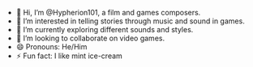 - 👋 Hi, I’m @Hypherion101, a film and games composers.
- 👀 I’m interested in telling stories through music and sound in games.
- 🌱 I’m currently exploring different sounds and styles.
- 💞️ I’m looking to collaborate on video games.
- 😄 Pronouns: He/Him
- ⚡ Fun fact: I like mint ice-cream

<!---
Hypherion101/Hypherion101 is a ✨ special ✨ repository because its `README.md` (this file) appears on your GitHub profile.
You can click the Preview link to take a look at your changes.
--->
